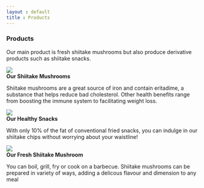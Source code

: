 ```yaml
---
layout : default
title : Products
---
```


### Products

Our main product is fresh shiitake mushrooms but also produce derivative products such as shiitake snacks.
<div class="row">
	<div class="col-sm-6 col-md-4">
		<div class="thumbnail">
			<img src="http://farm4.staticflickr.com/3748/10817812266_8660ca8c18_n_d.jpg"/>
			<div class="caption">
				<strong>Our Shiitake Mushrooms</strong>
				<p>Shiitake mushrooms are a great source of iron and contain eritadime, a substance that helps reduce
				bad cholesterol. Other health benefits range from boosting the immune system to facilitating weight loss.</p>
			</div>
		</div>
	</div>
	<div class="col-sm-6 col-md-4">
		<div class="thumbnail">
			<img src="http://farm8.staticflickr.com/7358/10817807686_df86a974ee_n_d.jpg" />
			<div class="caption">
				<strong>Our Healthy Snacks</strong>
				<p>With only 10% of the fat of conventional fried snacks, you can indulge in our shiitake chips without worrying about your waistline!</p>
			</div>
		</div>
	</div>
	<div class="col-sm-6 col-md-4">
		<div class="thumbnail">
			<img src="http://farm4.staticflickr.com/3820/10817777175_57c8b683e4_n_d.jpg" />
			<div class="caption">
				<strong>Our Fresh Shiitake Mushroom</strong>
				<p>You can boil, grill, fry or cook on a barbecue. Shiitake mushrooms can be prepared in variety of ways, adding a delicous flavour and dimension to any meal</p>
			</div>
		</div>
	</div>
</div>